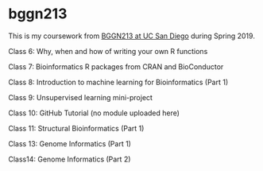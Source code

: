 # bggn213

This is my coursework from [BGGN213 at UC San Diego](https://bioboot.github.io/bggn213_S19/) during Spring 2019.





Class 6: Why, when and how of writing your own R functions

Class 7: Bioinformatics R packages from CRAN and BioConductor

Class 8: Introduction to machine learning for Bioinformatics (Part 1)

Class 9: Unsupervised learning mini-project

Class 10: GitHub Tutorial (no module uploaded here)

Class 11: Structural Bioinformatics (Part 1)

Class 13: Genome Informatics (Part 1)

Class14: Genome Informatics (Part 2)


